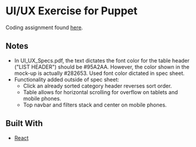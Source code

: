 # UI/UX Exercise for Puppet

Coding assignment found [here](https://github.com/Distelli/ui-ux-exercise1).

## Notes
* In UI_UX_Specs.pdf, the text dictates the font color for the table header ("LIST HEADER") should be #95A2AA. However, the color shown in the mock-up is actually #282653. Used font color dictated in spec sheet.
* Functionality added outside of spec sheet:
    * Click an already sorted category header reverses sort order.
    * Table allows for horizontal scrolling for overflow on tablets and mobile phones.
    * Top navbar and filters stack and center on mobile phones.

## Built With
* [React](https://reactjs.org/)
